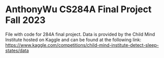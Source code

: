 # AnthonyWu CS284A Final Project Fall 2023
 File with code for 284A final project.
Data is provided by the Child Mind Institute hosted on Kaggle and can be found at the following link:
https://www.kaggle.com/competitions/child-mind-institute-detect-sleep-states/data
